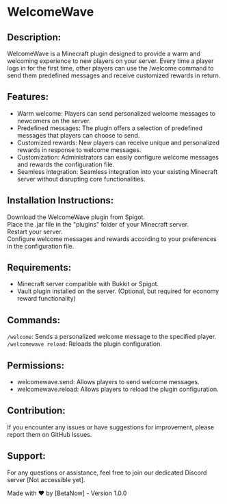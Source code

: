 # WelcomeWave

## Description:
WelcomeWave is a Minecraft plugin designed to provide a warm and welcoming experience to new players on your server. Every time a player logs in for the first time, other players can use the /welcome command to send them predefined messages and receive customized rewards in return.

## Features:
- Warm welcome: Players can send personalized welcome messages to newcomers on the server.
- Predefined messages: The plugin offers a selection of predefined messages that players can choose to send.
- Customized rewards: New players can receive unique and personalized rewards in response to welcome messages.
- Customization: Administrators can easily configure welcome messages and rewards the configuration file.
- Seamless integration: Seamless integration into your existing Minecraft server without disrupting core functionalities.

## Installation Instructions:
Download the WelcomeWave plugin from Spigot.  
Place the .jar file in the "plugins" folder of your Minecraft server.  
Restart your server.  
Configure welcome messages and rewards according to your preferences in the configuration file.

## Requirements:
- Minecraft server compatible with Bukkit or Spigot.
- Vault plugin installed on the server. (Optional, but required for economy reward functionality)

## Commands:
`/welcome`: Sends a personalized welcome message to the specified player.  
`/welcomewave reload`: Reloads the plugin configuration.

## Permissions:
* welcomewave.send: Allows players to send welcome messages.
* welcomewave.reload: Allows players to reload the plugin configuration.

## Contribution:
If you encounter any issues or have suggestions for improvement, please report them on GitHub Issues.

## Support:
For any questions or assistance, feel free to join our dedicated Discord server [Not accessible yet].  

Made with ❤️ by [BetaNow] - Version 1.0.0